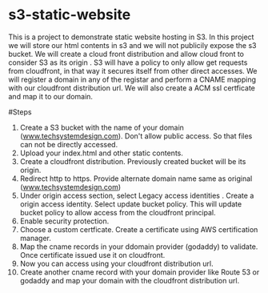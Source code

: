 # s3-static-website
This is a project to demonstrate static website hosting in S3. In this project we will store our html contents in s3 and we will not publicily expose the s3 bucket. We will create a cloud front distribution and allow cloud front to consider S3 as its origin . S3 will have a policy to only allow get requests from cloudfront, in that way it secures itself from other direct accesses.
We will register a domain in any of the registar and perform a CNAME mapping with our cloudfront distribution url.
We will also create a ACM ssl certficate and map it to our domain.

#Steps

1. Create a S3 bucket with the name of your domain (www.techsystemdesign.com). Don't allow public access. So that files can not be directly accessed.
2. Upload your index.html and other static contents.
3. Create a cloudfront distribution. Previously created bucket will be its origin.
4. Redirect http to https. Provide alternate domain name same as original (www.techsystemdesign.com)
5. Under origin access section, select Legacy access identities . Create a origin access identity. Select update bucket policy. This will update bucket policy to allow access from the cloudfront principal.
6. Enable security protection.
7. Choose a custom certficate. Create a certificate using AWS certification manager.
8. Map the cname records in your ddomain provider (godaddy) to validate. Once certificate issued use it on cloudfront.
9. Now you can access using your cloudfront distribution url.
10. Create another cname record with your domain provider like Route 53 or godaddy and map your domain with the cloudfront distribution url.

